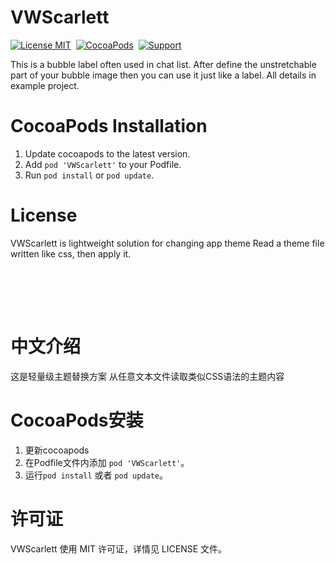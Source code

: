 VWScarlett
==============
[![License MIT](https://img.shields.io/badge/license-MIT-green.svg?style=flat)](https://github.com/voicewitness/VWScarlett/blob/master/LICENSE)&nbsp;
[![CocoaPods](https://img.shields.io/cocoapods/v/VWScarlett.svg?style=flat)](http://cocoapods.org/?q=VWScarlett)&nbsp;
[![Support](https://img.shields.io/badge/support-iOS%207%2B%20-blue.svg?style=flat)](https://www.apple.com/nl/ios/)&nbsp;

This is a bubble label often used in chat list. After define the unstretchable part of your bubble image then you can use it just like a label. All details in example project.

CocoaPods Installation
==============
1. Update cocoapods to the latest version.
2. Add `pod 'VWScarlett'` to your Podfile.
3. Run `pod install` or `pod update`.

License
==============
VWScarlett is lightweight solution for changing app theme
Read a theme file written like css, then apply it.

<br/><br/>
---
中文介绍
==============
这是轻量级主题替换方案
从任意文本文件读取类似CSS语法的主题内容

CocoaPods安装
==============
1. 更新cocoapods
2. 在Podfile文件内添加 `pod 'VWScarlett'`。
3. 运行`pod install` 或者 `pod update`。

许可证
==============
VWScarlett 使用 MIT 许可证，详情见 LICENSE 文件。
